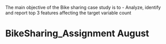 The main objective of the Bike sharing case study is to -
Analyze, identify and report top 3 features affecting the target variable count
 # BikeSharing_Assignment August
